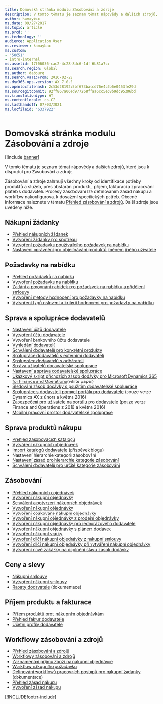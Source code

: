 ```yaml
---
title: Domovská stránka modulu Zásobování a zdroje
description: V tomto tématu je seznam témat nápovědy a dalších zdrojů, které jsou k dispozici pro Zásobování a zdroje.
author: kamaybac
ms.date: 09/27/2017
ms.topic: article
ms.prod: ''
ms.technology: ''
audience: Application User
ms.reviewer: kamaybac
ms.custom:
- "50651"
- intro-internal
ms.assetid: 17f06036-cac2-4c28-8dc6-1dff6b81a7cc
ms.search.region: Global
ms.author: dabourq
ms.search.validFrom: 2016-02-28
ms.dyn365.ops.version: AX 7.0.0
ms.openlocfilehash: 2c53d28192c5bf673baccd76e4cfb6e0453fe29d
ms.sourcegitcommit: 92ff867a06ed977268ffaa6cc5e58b9dc95306bd
ms.translationtype: HT
ms.contentlocale: cs-CZ
ms.lasthandoff: 07/03/2021
ms.locfileid: "6337922"
---
```

# <a name="procurement-and-sourcing-home-page"></a>Domovská stránka modulu Zásobování a zdroje

[!include [banner](../includes/banner.md)]

V tomto tématu je seznam témat nápovědy a dalších zdrojů, které jsou k dispozici pro Zásobování a zdroje.

Zásobování a zdroje zahrnují všechny kroky od identifikace potřeby produktů a služeb, přes obstarání produktu, příjem, fakturaci a zpracování plateb s dodavateli. Procesy zásobování lze definováním zásad nákupu a workflow nakonfigurovat k dosažení specifických potřeb. Obecné informace naleznete v tématu [Přehled zásobování a zdrojů](procurement-sourcing-overview.md). Další zdroje jsou uvedeny níže.

## <a name="purchase-requisitions"></a>Nákupní žádanky
-   [Přehled nákupních žádanek](purchase-requisitions-overview.md)
-   [Vytvoření žádanky pro spotřebu](tasks/create-requisition-consumption.md)
-   [Vytvoření požadavku používajícího požadavek na nabídku](tasks/create-requisition-uses-rfq.md)
-   [Nastavení oprávnění pro objednávání produktů jménem jiného uživatele](tasks/set-up-permissions-ordering-products.md)

## <a name="requests-for-quotation"></a>Požadavky na nabídku
-   [Přehled požadavků na nabídku](request-quotations.md)
-   [Vytvoření požadavku na nabídku](tasks/create-request-quotation.md)
-   [Zadání a porovnání nabídek pro požadavek na nabídku a přidělení smlouvy](tasks/enter-compare-rfq-bids-award-contracts.md)
-   [Vytvoření metody hodnocení pro požadavky na nabídku](tasks/create-scoring-method-rfqs.md)
-   [Vytvoření typů oslovení a kritérií hodnocení pro požadavky na nabídku](tasks/create-solicitation-types-scoring-criteria-rfqs.md)

## <a name="vendor-management-and-collaboration"></a>Správa a spolupráce dodavatelů
-   [Nastavení účtů dodavatele](set-up-vendor-accounts.md)
-   [Vytvoření účtu dodavatele](tasks/create-vendor-account.md)
-   [Vytvoření bankovního účtu dodavatele](tasks/create-vendor-bank-account.md)
-   [Vyhledání dodavatelů](tasks/search-vendors.md)
-   [Schválení dodavatelů pro konkrétní produkty](tasks/approve-vendors-specific-products.md)
-   [Spolupráce dodavatelů s externími dodavateli](vendor-collaboration-work-external-vendors.md)
-   [Spolupráce dodavatelů s odběrateli](vendor-collaboration-work-customers-dynamics-365-operations.md)
-   [Správa uživatelů dodavatelské spolupráce](manage-vendor-collaboration-users.md)
-   [Nastavení a správa dodavatelské spolupráce](set-up-maintain-vendor-collaboration.md)
-   [Ukázkový skript příchozích zásob dodávky pro Microsoft Dynamics 365 for Finance and Operations](https://www.microsoft.com/download/details.aspx?id=101945)(white paper)
-   [Sledování zásob dodávky s použitím dodavatelské spolupráce](../inventory/tasks/monitor-consignment-inventory-vendor-collaboration.md)
-   [Spolupráce s dodavateli pomocí portálu pro dodavatele](collaborate-vendors-vendor-portal.md) (pouze verze Dynamics AX z února a května 2016)
-   [Zabezpečení pro uživatele na portálu pro dodavatele](configure-security-vendor-portal-users.md) (pouze verze Finance and Operations z 2016 a května 2016)
-   [Mobilní pracovní prostor dodavatelské spolupráce](vendor-collaboration-mobile-workspace.md)

## <a name="procurement-product-management"></a>Správa produktů nákupu
-   [Přehled zásobovacích katalogů](procurement-catalogs.md)
-   [Vytváření nákupních objednávek](tasks/create-procurement-catalog.md)
-   [Import katalogů dodavatele](https://blogs.msdn.microsoft.com/dynamicsaxscm/2016/05/25/vendor-catalogs-in-dynamics-ax/) (příspěvek blogu)
-   [Nastavení hierarchie kategorií zásobování](tasks/set-up-procurement-category-hierarchy.md)
-   [Nastavení zásad pro hierarchie kategorie zásobování](tasks/set-up-policies-procurement-category-hierarchies.md)
-   [Schválení dodavatelů pro určité kategorie zásobování](tasks/approve-vendors-specific-procurement-categories.md)

## <a name="procurement"></a>Zásobování
-   [Přehled nákupních objednávek](purchase-order-overview.md)
-   [Vytvoření nákupní objednávky](purchase-order-creation.md)
-   [Schválení a potvrzení nákupních objednávek](purchase-order-approval-confirmation.md)
-   [Vytvoření nákupní objednávky](tasks/create-purchase-order.md)
-   [Vytvoření opakované nákupní objednávky](tasks/create-repeat-purchase-order.md)
-   [Vytvoření nákupní objednávky z prodejní objednávky](../sales-marketing/tasks/create-purchase-order-sales-order.md)
-   [Vytvoření nákupní objednávky pro jednorázového dodavatele](tasks/create-purchase-order-one-time-supplier.md)
-   [Vytvoření nákupní objednávky s plánem dodávek](tasks/create-purchase-order-delivery-schedule.md)
-   [Vytvoření nákupní vratky](tasks/create-purchase-return-order.md)
-   [Vytvoření dílčí nákupní objednávky z nákupní smlouvy](tasks/create-purchase-release-order-purchase-agreement.md)
-   [Vytvoření dílčí nákupní objednávky při vytváření nákupní objednávky](tasks/create-purchase-release-order-creating-purchase-order.md)
-   [Vytvoření nové zakázky na doplnění stavu zásob dodávky](../inventory/tasks/create-consignment-replenishment-order.md)

## <a name="prices-and-discounts"></a>Ceny a slevy
-   [Nákupní smlouvy](purchase-agreements.md)
-   [Vytvoření nákupní smlouvy](tasks/create-purchase-agreement.md)
-   [Rabaty dodavatele](/dynamics/s-e/) (dokumentace)

## <a name="product-receipt-and-invoicing"></a>Příjem produktu a fakturace
-   [Příjem produktů proti nákupním objednávkám](product-receipt-against-purchase-orders.md)
-   [Přehled faktur dodavatele](../../finance/accounts-payable/vendor-invoices-overview.md)
-   [Účetní profily dodavatele](../../finance/accounts-payable/vendor-posting-profiles.md)

## <a name="procurement-and-sourcing-workflows"></a>Workflowy zásobování a zdrojů
-   [Přehled zásobování a zdrojů](procurement-sourcing-overview.md)
-   [Workflowy zásobování a zdrojů](procurement-sourcing-workflows.md)
-   [Zaznamenání příjmu zboží na nákupní objednávce](tasks/record-receipt-goods-purchase-order.md)
-   [Workflow nákupního požadavku](purchase-requisitions-workflow.md)
-   [Definování workflowů pracovních postupů pro nákupní žádanky](https://www.microsoft.com/download/details.aspx?id=101821) (dokumentace)
-   [Přehled zásad nákupu](purchase-policies.md)
-   [Vytvoření zásad nákupu](tasks/create-purchasing-policies.md)





[!INCLUDE[footer-include](../../includes/footer-banner.md)]
